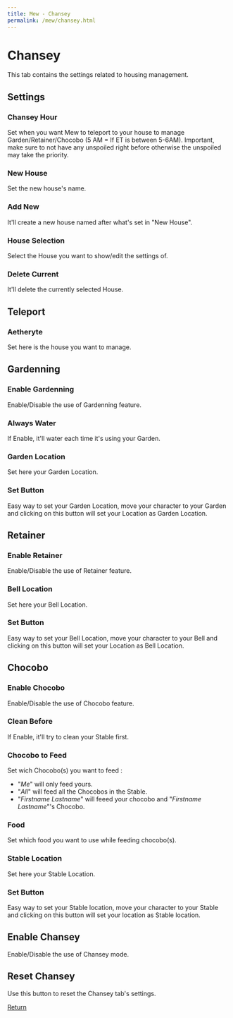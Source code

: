 ```yaml
---
title: Mew - Chansey
permalink: /mew/chansey.html
---
```


# Chansey
This tab contains the settings related to housing management.

## Settings
### Chansey Hour
Set when you want Mew to teleport to your house to manage Garden/Retainer/Chocobo (5 AM = If ET is between 5-6AM).
Important, make sure to not have any unspoiled right before otherwise the unspoiled may take the priority.

### New House
Set the new house's name.

### Add New
It'll create a new house named after what's set in "New House".

### House Selection
Select the House you want to show/edit the settings of.

### Delete Current
It'll delete the currently selected House.

## Teleport
### Aetheryte
Set here is the house you want to manage.

## Gardenning
### Enable Gardenning
Enable/Disable the use of Gardenning feature.

### Always Water
If Enable, it'll water each time it's using your Garden.

### Garden Location
Set here your Garden Location.

### Set Button
Easy way to set your Garden Location, move your character to your Garden and clicking on this button will set your Location as Garden Location.

## Retainer
### Enable Retainer
Enable/Disable the use of Retainer feature.

### Bell Location
Set here your Bell Location.

### Set Button
Easy way to set your Bell Location, move your character to your Bell and clicking on this button will set your Location as Bell Location.

## Chocobo
### Enable Chocobo
Enable/Disable the use of Chocobo feature.

### Clean Before
If Enable, it'll try to clean your Stable first.

### Chocobo to Feed
Set wich Chocobo(s) you want to feed :
* "*Me*" will only feed yours.
* "*All*" will feed all the Chocobos in the Stable.
* "*Firstname Lastname*" will feeed your chocobo and "*Firstname Lastname*"'s Chocobo.

### Food
Set which food you want to use while feeding chocobo(s).

### Stable Location
Set here your Stable Location.

### Set Button
Easy way to set your Stable location, move your character to your Stable and clicking on this button will set your location as Stable location.

## Enable Chansey
Enable/Disable the use of Chansey mode.

## Reset Chansey
Use this button to reset the Chansey tab's settings.

[Return](/mew.html)